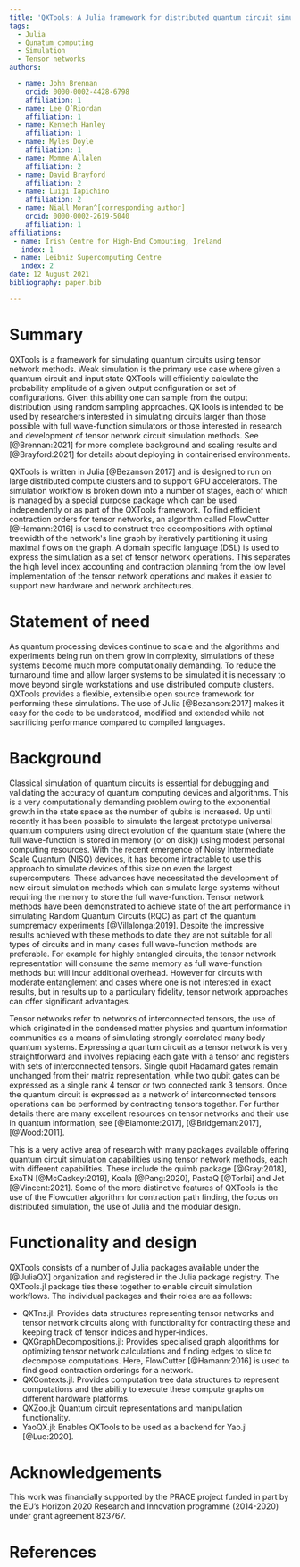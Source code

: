 ```yaml
---
title: 'QXTools: A Julia framework for distributed quantum circuit simulation'
tags:
  - Julia
  - Qunatum computing
  - Simulation
  - Tensor networks
authors:

  - name: John Brennan
    orcid: 0000-0002-4428-6798
    affiliation: 1
  - name: Lee O’Riordan
    affiliation: 1
  - name: Kenneth Hanley
    affiliation: 1
  - name: Myles Doyle
    affiliation: 1
  - name: Momme Allalen
    affiliation: 2
  - name: David Brayford
    affiliation: 2
  - name: Luigi Iapichino
    affiliation: 2
  - name: Niall Moran^[corresponding author]
    orcid: 0000-0002-2619-5040
    affiliation: 1
affiliations:
 - name: Irish Centre for High-End Computing, Ireland
   index: 1
 - name: Leibniz Supercomputing Centre
   index: 2
date: 12 August 2021
bibliography: paper.bib

---
```


# Summary

QXTools is a framework for simulating quantum circuits using tensor network methods.
Weak simulation is the primary use case where given a quantum circuit and input state
QXTools will efficiently calculate the probability amplitude of a given output configuration
or set of configurations. Given this ability one can sample from the output distribution using
random sampling approaches. QXTools is intended to be used by researchers interested in
simulating circuits larger than those possible with full wave-function simulators or those
interested in research and development of tensor network circuit simulation methods.
See [@Brennan:2021] for more complete background and scaling results and [@Brayford:2021] for
details about deploying in containerised environments.

QXTools is written in Julia [@Bezanson:2017] and is designed to run on large distributed
compute clusters and to support GPU accelerators. The simulation workflow is broken down into
a number of stages, each of which is managed by a special purpose package which can be used
independently or as part of the QXTools framework. To find efficient contraction orders for
tensor networks, an algorithm called FlowCutter [@Hamann:2016] is used to construct tree
decompositions with optimal treewidth of the network's line graph by iteratively partitioning
it using maximal flows on the graph. A domain specific language (DSL) is used to express the
simulation as a set of tensor network operations. This separates the high level index
accounting and contraction planning from the low level implementation of the tensor network
operations and makes it easier to support new hardware and network architectures.

# Statement of need

As quantum processing devices continue to scale and the algorithms and experiments
being run on them grow in complexity, simulations of these systems become much
more computationally demanding. To reduce the turnaround time and
allow larger systems to be simulated it is necessary to move beyond single workstations
and use distributed compute clusters. QXTools provides a flexible, extensible open source
framework for performing these simulations. The use of Julia
[@Bezanson:2017] makes it easy for the code
to be understood, modified and extended while not sacrificing performance compared to
compiled languages.

# Background

Classical simulation of quantum circuits is essential for debugging and validating the accuracy of quantum computing devices and algorithms. This is a very computationally demanding problem owing to the exponential growth in the state space as the number of qubits is increased. Up until recently it has been possible to simulate the largest prototype universal quantum computers using direct evolution of the quantum state (where the full wave-function is stored in memory (or on disk)) using modest personal computing resources. With the recent emergence of Noisy Intermediate Scale Quantum (NISQ) devices, it has become intractable to use this approach to simulate devices of this size on even the largest supercomputers. These advances have necessitated the development of new circuit simulation methods which can simulate large systems without requiring the memory to store the full wave-function. Tensor network methods have been demonstrated to achieve state of the art performance in simulating Random Quantum Circuits (RQC) as part of the quantum sumpremacy experiments [@Villalonga:2019]. Despite the impressive results achieved with these methods to date they are not suitable for all types of circuits and in many cases full wave-function methods are preferable. For example for highly entangled circuits, the tensor network representation will consume the same memory as full wave-function methods but will incur additional overhead. However for circuits with moderate entanglement and cases where one is not interested in exact results, but in results up to a particulary fidelity, tensor network approaches can offer significant advantages.

Tensor networks refer to networks of interconnected tensors, the use of which originated in the condensed matter physics and quantum information communities as a means of simulating strongly correlated many body quantum systems. Expressing a quantum circuit as a tensor network is very straightforward and involves replacing each gate with a tensor and registers with sets of interconnected tensors. Single qubit Hadamard gates remain unchanged from their matrix representation, while two qubit gates can be expressed as a single rank 4 tensor or two connected rank 3 tensors. Once the quantum circuit is expressed as a network of interconnected tensors operations can be performed by contracting tensors together. For further details there are many excellent resources on tensor networks and their use in quantum information, see [@Biamonte:2017], [@Bridgeman:2017], [@Wood:2011].

This is a very active area of research with many packages available offering quantum circuit simulation capabilities using tensor network methods, each with different capabilities.
These include the quimb package [@Gray:2018], ExaTN [@McCaskey:2019], Koala [@Pang:2020], PastaQ [@Torlai] and Jet [@Vincent:2021].
Some of the more distinctive features of QXTools is the use of the Flowcutter algorithm for contraction path finding, the focus on distributed simulation, the use of Julia and the modular design.

# Functionality and design

QXTools consists of a number of Julia packages available under the
[@JuliaQX] organization and registered in the Julia package registry.
The QXTools.jl package ties these together to
enable circuit simulation workflows. The individual packages and their
roles are as follows:

- QXTns.jl: Provides data structures representing tensor networks and tensor network
circuits along with functionality for contracting these and keeping track of tensor
indices and hyper-indices.
- QXGraphDecompositions.jl: Provides specialised graph algorithms for optimizing tensor
network calculations and finding edges to slice to decompose computations. Here,
FlowCutter [@Hamann:2016] is used to find good contraction orderings for a network.
- QXContexts.jl: Provides computation tree data structures to represent computations
and the ability to execute these compute graphs on different hardware platforms.
- QXZoo.jl: Quantum circuit representations and manipulation functionality.
- YaoQX.jl: Enables QXTools to be used as a backend for Yao.jl [@Luo:2020].

# Acknowledgements

This work was financially supported by the PRACE project funded in part by the EU’s
Horizon 2020 Research and Innovation programme (2014-2020) under grant agreement 823767.

# References